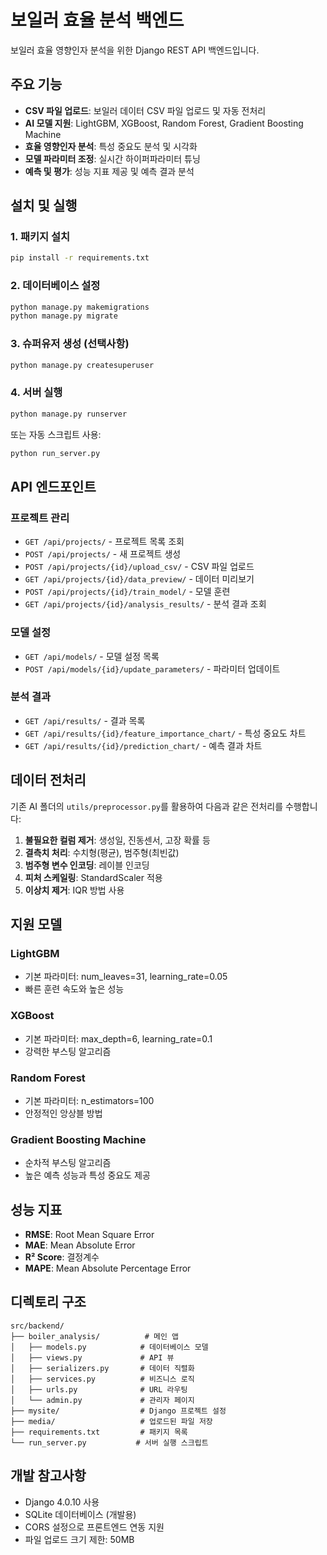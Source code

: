 # 보일러 효율 분석 백엔드

보일러 효율 영향인자 분석을 위한 Django REST API 백엔드입니다.

## 주요 기능

- **CSV 파일 업로드**: 보일러 데이터 CSV 파일 업로드 및 자동 전처리
- **AI 모델 지원**: LightGBM, XGBoost, Random Forest, Gradient Boosting Machine
- **효율 영향인자 분석**: 특성 중요도 분석 및 시각화
- **모델 파라미터 조정**: 실시간 하이퍼파라미터 튜닝
- **예측 및 평가**: 성능 지표 제공 및 예측 결과 분석

## 설치 및 실행

### 1. 패키지 설치
```bash
pip install -r requirements.txt
```

### 2. 데이터베이스 설정
```bash
python manage.py makemigrations
python manage.py migrate
```

### 3. 슈퍼유저 생성 (선택사항)
```bash
python manage.py createsuperuser
```

### 4. 서버 실행
```bash
python manage.py runserver
```

또는 자동 스크립트 사용:
```bash
python run_server.py
```

## API 엔드포인트

### 프로젝트 관리
- `GET /api/projects/` - 프로젝트 목록 조회
- `POST /api/projects/` - 새 프로젝트 생성
- `POST /api/projects/{id}/upload_csv/` - CSV 파일 업로드
- `GET /api/projects/{id}/data_preview/` - 데이터 미리보기
- `POST /api/projects/{id}/train_model/` - 모델 훈련
- `GET /api/projects/{id}/analysis_results/` - 분석 결과 조회

### 모델 설정
- `GET /api/models/` - 모델 설정 목록
- `POST /api/models/{id}/update_parameters/` - 파라미터 업데이트

### 분석 결과
- `GET /api/results/` - 결과 목록
- `GET /api/results/{id}/feature_importance_chart/` - 특성 중요도 차트
- `GET /api/results/{id}/prediction_chart/` - 예측 결과 차트

## 데이터 전처리

기존 AI 폴더의 `utils/preprocessor.py`를 활용하여 다음과 같은 전처리를 수행합니다:

1. **불필요한 컬럼 제거**: 생성일, 진동센서, 고장 확률 등
2. **결측치 처리**: 수치형(평균), 범주형(최빈값)
3. **범주형 변수 인코딩**: 레이블 인코딩
4. **피처 스케일링**: StandardScaler 적용
5. **이상치 제거**: IQR 방법 사용

## 지원 모델

### LightGBM
- 기본 파라미터: num_leaves=31, learning_rate=0.05
- 빠른 훈련 속도와 높은 성능

### XGBoost  
- 기본 파라미터: max_depth=6, learning_rate=0.1
- 강력한 부스팅 알고리즘

### Random Forest
- 기본 파라미터: n_estimators=100
- 안정적인 앙상블 방법

### Gradient Boosting Machine
- 순차적 부스팅 알고리즘
- 높은 예측 성능과 특성 중요도 제공

## 성능 지표

- **RMSE**: Root Mean Square Error
- **MAE**: Mean Absolute Error  
- **R² Score**: 결정계수
- **MAPE**: Mean Absolute Percentage Error

## 디렉토리 구조

```
src/backend/
├── boiler_analysis/          # 메인 앱
│   ├── models.py            # 데이터베이스 모델
│   ├── views.py             # API 뷰
│   ├── serializers.py       # 데이터 직렬화
│   ├── services.py          # 비즈니스 로직
│   ├── urls.py              # URL 라우팅
│   └── admin.py             # 관리자 페이지
├── mysite/                  # Django 프로젝트 설정
├── media/                   # 업로드된 파일 저장
├── requirements.txt         # 패키지 목록
└── run_server.py           # 서버 실행 스크립트
```

## 개발 참고사항

- Django 4.0.10 사용
- SQLite 데이터베이스 (개발용)
- CORS 설정으로 프론트엔드 연동 지원
- 파일 업로드 크기 제한: 50MB